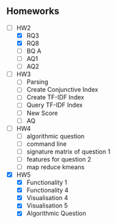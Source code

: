 
## Homeworks

- [ ] HW2
	- [x] RQ3
	- [x] RQ8
	- [ ] BQ A
	- [ ] AQ1
	- [ ] AQ2
- [ ] HW3
	- [ ] Parsing
	- [ ] Create Conjunctive Index
	- [ ] Create TF-IDF Index
	- [ ] Query TF-IDF Index
	- [ ] New Score
	- [ ] AQ
- [ ] HW4
	- [ ] algorithmic question
	- [ ] command line
	- [ ] signature matrix of question 1
	- [ ] features for question 2
	- [ ] map reduce kmeans
- [x] HW5
	- [x] Functionality 1
	- [x] Functionality 4
	- [x] Visualisation 4
	- [x] Visualisation 5
	- [x] Algorithmic Question